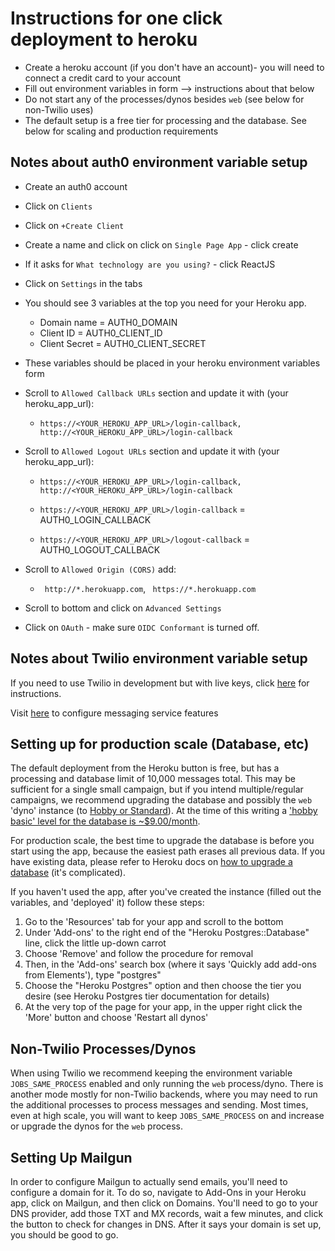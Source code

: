 # Instructions for one click deployment to heroku
- Create a heroku account (if you don't have an account)- you will need to connect a credit card to your account
- Fill out environment variables in form --> instructions about that below
- Do not start any of the processes/dynos besides `web` (see below for non-Twilio uses)
- The default setup is a free tier for processing and the database. See below for scaling and production requirements


## Notes about auth0 environment variable setup
- Create an auth0 account
- Click on `Clients`
- Click on `+Create Client`
- Create a name and click on click on `Single Page App` - click create
- If it asks for `What technology are you using?` - click ReactJS
- Click on `Settings` in the tabs
- You should see 3 variables at the top you need for your Heroku app.
  - Domain name = AUTH0_DOMAIN
  - Client ID = AUTH0_CLIENT_ID
  - Client Secret = AUTH0_CLIENT_SECRET
- These variables should be placed in your heroku environment variables form
- Scroll to `Allowed Callback URLs` section and update it with (your heroku_app_url):
  - `https://<YOUR_HEROKU_APP_URL>/login-callback, http://<YOUR_HEROKU_APP_URL>/login-callback`

- Scroll to `Allowed Logout URLs` section and update it with (your heroku_app_url):
  - `https://<YOUR_HEROKU_APP_URL>/login-callback, http://<YOUR_HEROKU_APP_URL>/login-callback`

  - `https://<YOUR_HEROKU_APP_URL>/login-callback` = AUTH0_LOGIN_CALLBACK
  - `https://<YOUR_HEROKU_APP_URL>/logout-callback` = AUTH0_LOGOUT_CALLBACK
- Scroll to `Allowed Origin (CORS)` add:
  - ` http://*.herokuapp.com`, ` https://*.herokuapp.com`
- Scroll to bottom and click on `Advanced Settings`
- Click on `OAuth` - make sure `OIDC Conformant` is turned off.


## Notes about Twilio environment variable setup
If you need to use Twilio in development but with live keys, click [here](https://github.com/MoveOnOrg/Spoke/blob/main/docs/HOWTO_INTEGRATE_TWILIO.md) for instructions.

Visit [here](https://www.twilio.com/docs/api/messaging/services-and-copilot) to configure messaging service features


## Setting up for production scale (Database, etc)

The default deployment from the Heroku button is free, but has a processing and database limit of 10,000 messages total.
This may be sufficient for a single small campaign, but if you intend multiple/regular campaigns, we recommend upgrading
the database and possibly the `web` 'dyno' instance (to [Hobby or Standard](https://devcenter.heroku.com/articles/dynos)).  At the time of this writing a ['hobby basic' level for the database is ~$9.00/month](https://devcenter.heroku.com/articles/heroku-postgres-plans#plan-tiers).

For production scale, the best time to upgrade the database is before you start using the app, because the easiest path erases all
previous data.  If you have existing data, please refer to Heroku docs on [how to upgrade a database](https://devcenter.heroku.com/articles/upgrading-heroku-postgres-databases) (it's complicated).

If you haven't used the app, after you've created the instance (filled out the variables, and 'deployed' it)
follow these steps:

1. Go to the 'Resources' tab for your app and scroll to the bottom
2. Under 'Add-ons' to the right end of the "Heroku Postgres::Database" line, click the little up-down carrot
3. Choose 'Remove' and follow the procedure for removal
4. Then, in the 'Add-ons' search box (where it says 'Quickly add add-ons from Elements'), type "postgres"
5. Choose the "Heroku Postgres" option and then choose the tier you desire (see Heroku Postgres tier documentation for details)
6. At the very top of the page for your app, in the upper right click the 'More' button and choose 'Restart all dynos'


## Non-Twilio Processes/Dynos

When using Twilio we recommend keeping the environment variable `JOBS_SAME_PROCESS` enabled and only running the `web` process/dyno.
There is another mode mostly for non-Twilio backends, where you may need to run the additional processes to process messages and sending.  Most times, even at high scale, you will want to keep `JOBS_SAME_PROCESS` on and increase or upgrade the dynos for the `web` process.

## Setting Up Mailgun
In order to configure Mailgun to actually send emails, you'll need to configure a domain for it. To do so, navigate
to Add-Ons in your Heroku app, click on Mailgun, and then click on Domains. You'll need to go to your DNS provider, add
those TXT and MX records, wait a few minutes, and click the button to check for changes in DNS. After it says your domain
is set up, you should be good to go.
